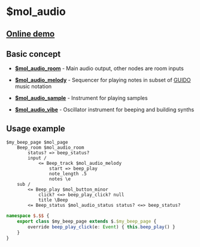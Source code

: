 # $mol_audio

## [Online demo](https://mol.hyoo.ru/#!section=demos/readme/demo=mol_audio_demo_vibe)

## Basic concept

- **[$mol_audio_room](room)** - Main audio output, other nodes are room inputs

- **[$mol_audio_melody](melody)** - Sequencer for playing notes in subset of [GUIDO](https://wiki.ccarh.org/wiki/Guido_Music_Notation) music notation

- **[$mol_audio_sample](sample)** - Instrument for playing samples

- **[$mol_audio_vibe](vibe)** - Oscillator instrument for beeping and building synths

## Usage example

```
$my_beep_page $mol_page
	Beep_room $mol_audio_room
		status? => beep_status?
		input /
			<= Beep_track $mol_audio_melody
				start => beep_play
				note_length .5
				notes \e
	sub /
		<= Beep_play $mol_button_minor
			click? <=> beep_play_click? null
			title \Beep
		<= Beep_status $mol_audio_status status? <=> beep_status?
```

```ts
namespace $.$$ {
	export class $my_beep_page extends $.$my_beep_page {
		override beep_play_click(e: Event) { this.beep_play() }
	}
}
```
